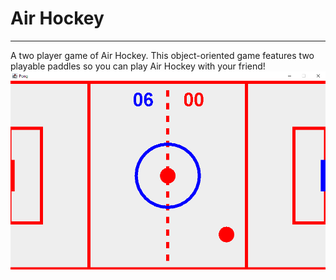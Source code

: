 # Air Hockey
---
A two player game of Air Hockey.
This object-oriented game features two playable paddles so you can play Air Hockey with your friend!
![Air Hockey](https://github.com/Jacob-Lillywhite/AirHockey/blob/master/Screenshots/AirHockey.PNG)
